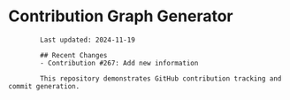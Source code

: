 # Contribution Graph Generator
            
            Last updated: 2024-11-19
            
            ## Recent Changes
            - Contribution #267: Add new information
            
            This repository demonstrates GitHub contribution tracking and commit generation.
        